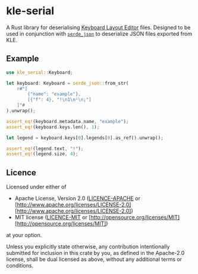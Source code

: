 # kle-serial

A Rust library for deserialising [Keyboard Layout Editor] files.
Designed to be used in conjunction with [`serde_json`] to deserialize JSON files exported from KLE.

[Keyboard Layout Editor]: http://www.keyboard-layout-editor.com/
[`serde_json`]: https://crates.io/crates/serde_json

## Example

```Rust
use kle_serial::Keyboard;

let keyboard: Keyboard = serde_json::from_str(
    r#"[
        {"name": "example"},
        [{"f": 4}, "!\n1\n¹\n¡"]
    ]"#
).unwrap();

assert_eq!(keyboard.metadata.name, "example");
assert_eq!(keyboard.keys.len(), 1);

let legend = keyboard.keys[0].legends[0].as_ref().unwrap();

assert_eq!(legend.text, "!");
assert_eq!(legend.size, 4);
```

## Licence

Licensed under either of

* Apache License, Version 2.0 ([LICENCE-APACHE](LICENCE-APACHE) or [http://www.apache.org/licenses/LICENSE-2.0][http://www.apache.org/licenses/LICENSE-2.0])
* MIT license ([LICENCE-MIT](LICENCE-MIT) or [http://opensource.org/licenses/MIT][http://opensource.org/licenses/MIT])

at your option.

Unless you explicitly state otherwise, any contribution intentionally submitted for inclusion in
this crate by you, as defined in the Apache-2.0 license, shall be dual licensed as above, without
any additional terms or conditions.
